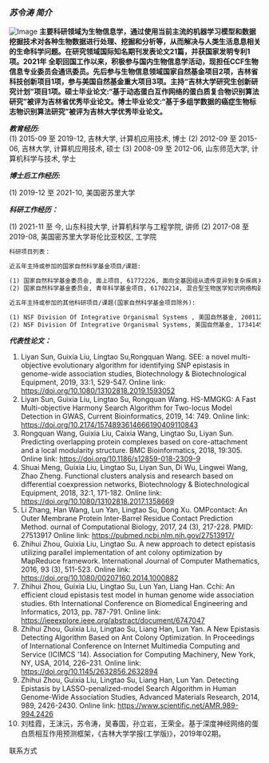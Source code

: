### _苏令涛 简介_
![Image]()
**主要科研领域为生物信息学，通过使用当前主流的机器学习模型和数据挖掘技术对各种生物数据进行处理、挖掘和分析等，从而解决与人类生活息息相关的生命科学问题。在研究领域国际知名期刊发表论文21篇，并获国家发明专利1项。2021年 全职回国工作以来，积极参与国内生物信息学活动，现担任CCF生物信息专业委员会通讯委员。先后参与生物信息领域国家自然基金项目2项，吉林省科技创新项目1项，参与美国自然基金重大项目3项。主持“吉林大学研究生创新研究计划”项目1项。硕士毕业论文:“基于动态蛋白互作网络的蛋白质复合物识别算法研究”被评为吉林省优秀毕业论文。博士毕业论文:“基于多组学数据的癌症生物标志物识别算法研究”被评为吉林大学优秀毕业论文。**


**_教育经历:_**<br>
(1) 2015-09 至 2019-12, 吉林大学, 计算机应用技术, 博士
(2) 2012-09 至 2015-06, 吉林大学, 计算机应用技术, 硕士
(3) 2008-09 至 2012-06, 山东师范大学, 计算机科学与技术, 学士

**_博士后工作经历:_**<br>

(1) 2019-12 至 2021-10, 美国密苏里大学

**_科研工作经历：_**<br>

(1) 2021-11 至 今, 山东科技大学, 计算机科学与工程学院, 讲师 
(2) 2017-08 至 2019-08, 美国密苏里大学哥伦比亚校区, 工学院

``` markdown
科研项目列表：

近五年主持或参加的国家自然科学基金项目/课题:

(1) 国家自然科学基金委员会, 面上项目, 61772226, 面向全基因组从遗传变异到复杂疾病关联网络模型 构建研究, 2018-01-01 至 2021-12-31, 60万元, 在研, 参与
(2) 国家自然科学基金委员会, 青年科学基金项目, 61702214, 混合型生物医学知识网络构建及隐性知识 发现方法研究, 2018-01-01 至 2020-12-31, 23万元, 结题, 参与

近五年主持或参加的其他科研项目/课题(国家自然科学基金项目除外):

(1) NSF Division Of Integrative Organismal Systems , 美国自然基金, 2001122, Genome-enabled ch aracterization of orphan receptor-like kinases in plants, 2020-06 至 2025-05, 1263万元, 在研, 参 与
(2) NSF Division Of Integrative Organismal Systems, 美国自然基金, 1734145, System approaches to study soybean root biology at high resolution, 2017-08 至 2022-07, 2331万元, 在研, 参与

```
**_代表性论文：_**<br>

1.	Liyan Sun, Guixia Liu, Lingtao Su,Rongquan Wang. SEE: a novel multi-objective evolutionary algorithm for identifying SNP epistasis in genome-wide association studies, Biotechnology & Biotechnological Equipment, 2019, 33:1, 529-547. 
Online link: https://doi.org/10.1080/13102818.2019.1593052                                                                                                                       
2.	Liyan Sun, Guixia Liu, Lingtao Su, Rongquan Wang. HS-MMGKG: A Fast Multi-objective Harmony Search Algorithm for Two-locus Model Detection in GWAS, Current Bioinformatics, 2019, 14: 749. 
Online link: https://doi.org/10.2174/1574893614666190409110843 
3.	Rongquan Wang, Guixia Liu, Caixia Wang, Lingtao Su, Liyan Sun. Predicting overlapping protein complexes based on core-attachment and a local modularity structure. BMC Bioinformatics, 2018, 19:305. 
Online link: https://doi.org/10.1186/s12859-018-2309-9 
4.	Shuai Meng, Guixia Liu, Lingtao Su, Liyan Sun, Di Wu, Lingwei Wang, Zhao Zheng. Functional clusters analysis and research based on differential coexpression networks, Biotechnology & Biotechnological Equipment, 2018, 32:1, 171-182.
Online link: https://doi.org/10.1080/13102818.2017.1358669 
5.	Li Zhang, Han Wang, Lun Yan, Lingtao Su, Dong Xu. OMPcontact: An Outer Membrane Protein Inter-Barrel Residue Contact Prediction Method. ournal of Computational Biology, 2017, 24 (3), 217-228. PMID: 27513917
Online link: https://pubmed.ncbi.nlm.nih.gov/27513917/ 
6.	Zhihui Zhou, Guixia Liu, Lingtao Su. A new approach to detect epistasis utilizing parallel implementation of ant colony optimization by MapReduce framework. International Journal of Computer Mathematics, 2016, 93 (3), 511-523. 
Online link: https://doi.org/10.1080/00207160.2014.1000882 
7.	Zhihui Zhou, Guixia Liu, Lingtao Su, Lun Yan, Liang Han. Cchi: An efficient cloud epistasis test model in human genome wide association studies. 6th International Conference on Biomedical Engineering and Informatics, 2013, pp. 787-791. 
Online link: https://ieeexplore.ieee.org/abstract/document/6747047 
8.	Zhihui Zhou, Guixia Liu, Lingtao Su, Liang Han, Lun Yan. A New Epistasis Detecting Algorithm Based on Ant Colony Optimization. In Proceedings of International Conference on Internet Multimedia Computing and Service (ICIMCS '14). Association for Computing Machinery, New York, NY, USA, 2014, 226–231. 
Online link: https://doi.org/10.1145/2632856.2632894 
9.	Zhihui Zhou, Guixia Liu, Lingtao Su, Liang Han, Lun Yan. Detecting Epistasis by LASSO-penalized-model Search Algorithm in Human Genome-Wide Association Studies, Advanced Materials Research, 2014, 989, 2426-2430.
Online link: https://www.scientific.net/AMR.989-994.2426
10.	刘桂霞，王沫沅，苏令涛，吴春国，孙立岩，王荣全。基于深度神经网络的蛋白质相互作用预测框架，《吉林大学学报(工学版)》，2019年02期。


联系方式

